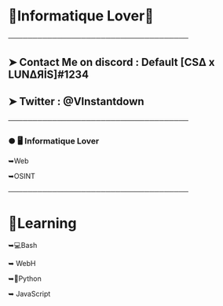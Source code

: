 # 🌴Informatique Lover🌴

─────────────────────────────────────

## ➤ Contact Me on discord : Default [CSΔ x LUNΔЯİS]#1234

## ➤ Twitter : @VInstantdown

─────────────────────────────────────

### ● 🖥️ Informatique Lover

 ➥Web
 
 ➥OSINT

─────────────────────────────────────

# 🧠Learning
 
 ➥💻Bash
 
 ➥ WebH
 
 ➥🐍Python
 
 ➥ JavaScript
 

